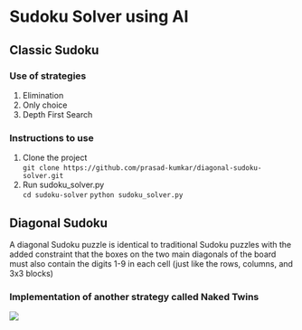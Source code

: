 # Sudoku Solver using AI 
## Classic Sudoku
### Use of strategies
1. Elimination
2. Only choice
3. Depth First Search
### Instructions to use
1. Clone the project<br>
`
git clone https://github.com/prasad-kumkar/diagonal-sudoku-solver.git
`
2. Run sudoku_solver.py<br>
`
cd sudoku-solver
`
`
python sudoku_solver.py
`
## Diagonal Sudoku
A diagonal Sudoku puzzle is identical to traditional Sudoku puzzles with the added constraint that the boxes on the two main diagonals of the board must also contain the digits 1-9 in each cell (just like the rows, columns, and 3x3 blocks)
### Implementation of another strategy called **Naked Twins**
![](https://video.udacity-data.com/topher/2018/July/5b3fd9a3_sudokustrategy/sudokustrategy.png)
